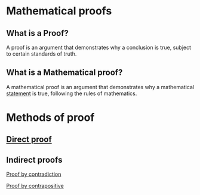 # Mathematical proofs

## What is a Proof?

A proof is an argument that demonstrates why a conclusion is true, subject to certain standards of truth.

## What is a Mathematical proof?

A mathematical proof is an argument that demonstrates why a mathematical [statement](../../../1.%20Philosophy/Philosophy%20of%20language/Concepts/Statement.md) is true, following the rules of mathematics.

# Methods of proof

## [Direct proof](Methods%20of%20proof/Direct%20proof/Direct%20proof.md)


## Indirect proofs

[Proof by contradiction](Methods%20of%20proof/Indirect%20proofs/Proof%20by%20contradiction.md)

[Proof by contrapositive](../../../Attachments/2.%20Mathematics/0.%20Foundations%20of%20mathematics/Mathematical%20proof/Mathematical%20proof/IMG-20240214165832294.pdf)